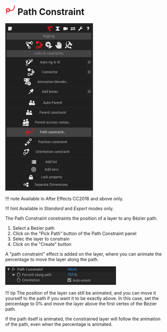# ![path constraint icon](img/duik-icons/pathconstraint-icon-r.png) Path Constraint

![Path Constraint](img\duik-screenshots\S-Rigging\S-Rigging-Links&Constraints\PathConstraint.PNG)

!!! note
    Available in After Effects CC2018 and above only.

!!! hint
    Available in _Standard_ and _Expert_ modes only.  

The Path Constraint constraints the position of a layer to any Bézier path.

1. Select a Bezier path
2. Click on the "Pick Path" button of the Path Constraint panel
3. Selec the layer to constrain
4. Click on the "Create" button

A "path constraint" effect is added on the layer, where you can animate the percentage to move the layer along the path.

![Path Constraint effect](img\duik-screenshots\S-Rigging\S-Rigging-Links&Constraints\PathConstraint-effect.PNG)

!!! tip
    The position of the layer can still be animated, and you can move it yourself to the path if you want it to be exactly above. In this case, set the percentage to 0% and move the layer above the first vertex of the Bezier path.

If the path itself is animated, the constrained layer will follow the animation of the path, even when the percentage is animated.

